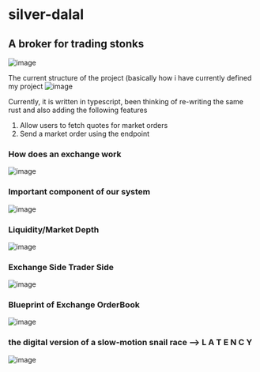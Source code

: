 # silver-dalal
## A broker for trading stonks
![image](https://github.com/tusharxoxoxo/silver-dalal/assets/79051850/4b16b7d6-7c68-4a1a-af4e-cf67efaadcf1)

The current structure of the project (basically how i have currently defined my project
![image](https://github.com/tusharxoxoxo/silver-dalal/assets/79051850/6238cbf0-54b2-4c41-8594-790386aabee3)



Currently, it is written in typescript, been thinking of re-writing the same rust and also adding the following features
1. Allow users to fetch quotes for market orders 
2. Send a market order using the endpoint


### How does an exchange work   
![image](https://github.com/tusharxoxoxo/silver-dalal/assets/79051850/ccd4646b-50f4-4f66-bf46-33953a429cf7)

### Important component of our system
![image](https://github.com/tusharxoxoxo/silver-dalal/assets/79051850/5edeb78c-5fa1-474b-9d04-163a03c55bcc)

### Liquidity/Market Depth
![image](https://github.com/tusharxoxoxo/silver-dalal/assets/79051850/52aac71e-2a39-4c96-a9be-f1c723b1c0b0)

### Exchange Side      Trader Side
![image](https://github.com/tusharxoxoxo/silver-dalal/assets/79051850/50b7c964-16a6-46c3-8f13-6825d8368b51)

### Blueprint of Exchange OrderBook
![image](https://github.com/tusharxoxoxo/silver-dalal/assets/79051850/6c9e103b-d0e8-4482-99a1-180984d9a751)

### the digital version of a slow-motion snail race  --> L A T E N C Y
![image](https://github.com/tusharxoxoxo/silver-dalal/assets/79051850/b793add7-05b1-4f25-8718-7882ae472994)
